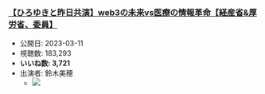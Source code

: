 ### [【ひろゆきと昨日共演】web3の未来vs医療の情報革命【経産省&厚労省、委員】](https://www.youtube.com/watch?v=isO28SZ9giQ)
-   公開日: 2023-03-11
-   視聴数: 183,293
-   **いいね数: 3,721**
-   出演者: 鈴木美穂
    - [![](https://img.youtube.com/vi/isO28SZ9giQ/hqdefault.jpg)](https://www.youtube.com/watch?v=isO28SZ9giQ)
